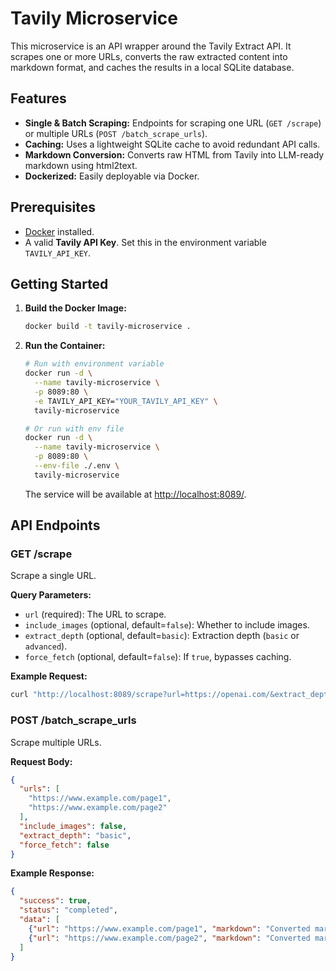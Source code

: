 # Tavily Microservice

This microservice is an API wrapper around the Tavily Extract API. It scrapes one or more URLs, converts the raw extracted content into markdown format, and caches the results in a local SQLite database.

## Features

- **Single & Batch Scraping:** Endpoints for scraping one URL (`GET /scrape`) or multiple URLs (`POST /batch_scrape_urls`).
- **Caching:** Uses a lightweight SQLite cache to avoid redundant API calls.
- **Markdown Conversion:** Converts raw HTML from Tavily into LLM-ready markdown using html2text.
- **Dockerized:** Easily deployable via Docker.

## Prerequisites

- [Docker](https://docs.docker.com/get-docker/) installed.
- A valid **Tavily API Key**. Set this in the environment variable `TAVILY_API_KEY`.

## Getting Started

1. **Build the Docker Image:**

   ```bash
   docker build -t tavily-microservice .
   ```

2. **Run the Container:**
   ```bash
   # Run with environment variable
   docker run -d \
     --name tavily-microservice \
     -p 8089:80 \
     -e TAVILY_API_KEY="YOUR_TAVILY_API_KEY" \
     tavily-microservice

   # Or run with env file
   docker run -d \
     --name tavily-microservice \
     -p 8089:80 \
     --env-file ./.env \
     tavily-microservice
   ```

   The service will be available at [http://localhost:8089/](http://localhost:8089/).

## API Endpoints

### GET /scrape

Scrape a single URL.

**Query Parameters:**

- `url` (required): The URL to scrape.
- `include_images` (optional, default=`false`): Whether to include images.
- `extract_depth` (optional, default=`basic`): Extraction depth (`basic` or `advanced`).
- `force_fetch` (optional, default=`false`): If `true`, bypasses caching.

**Example Request:**

```bash
curl "http://localhost:8089/scrape?url=https://openai.com/&extract_depth=basic&include_images=false&force_fetch=true"
```

### POST /batch_scrape_urls

Scrape multiple URLs.

**Request Body:**

```json
{
  "urls": [
    "https://www.example.com/page1",
    "https://www.example.com/page2"
  ],
  "include_images": false,
  "extract_depth": "basic",
  "force_fetch": false
}
```

**Example Response:**

```json
{
  "success": true,
  "status": "completed",
  "data": [
    {"url": "https://www.example.com/page1", "markdown": "Converted markdown..."},
    {"url": "https://www.example.com/page2", "markdown": "Converted markdown..."}
  ]
}
```
